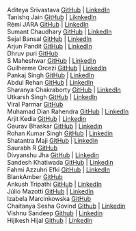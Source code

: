 Aditeya Srivastava [GitHub](https://github.com/aditeyaS) | [LinkedIn](https://www.linkedin.com/in/aditeyaaaa/)
</br>
Tanishq Jain [GitHub](https://github.com/tanishqj-19) | [LiknkedIn](https://www.linkedin.com/in/tanishq-jain-823427226/)
</br>
Rémi JARA [GitHub](https://github.com/icepick4) | [LinkedIn](https://www.linkedin.com/in/remijara/)
</br>
Sumant Chaudhary [GitHub](https://github.com/sumant7) | [LinkedIn](https://www.linkedin.com/in/sumant-chaudhary-276011200/)
</br>
Sejal Bansal [GitHub](https://github.com/sejal-bansal) | [LinkedIn](https://www.linkedin.com/in/sejalbansal/)
</br>
Arjun Pandit [GitHub](https://github.com/arjunpndt) | [LinkedIn](https://www.linkedin.com/in/arjunpandit/)
</br>
Dhruv puri [GitHub](https://github.com/GettingWeirdKnowledge)
</br>
S Maheshwar [GitHub](https://github.com/Maheshwar-S) | [LinkedIn](https://www.linkedin.com/in/maheshwar-s-025539278/)
</br>
Guilherme Orcezi [GitHub](https://github.com/guilhermeorcezi) | [LinkedIn](https://www.linkedin.com/in/guilhermeorcezi/)
</br>
Pankaj Singh [GitHub](https://github.com/pankaj-2503) | [LinkedIn](https://www.linkedin.com/in/pankaj-singh-906790225/)
</br>
Abdul Rehan [GitHub](https://github.com/abrehan2) | [LinkedIn](https://www.linkedin.com/in/abrehan/)
</br>
Sharanya Chakraborty [GitHub](https://github.com/destryptor) | [LinkedIn](https://www.linkedin.com/in/sharanya-chakraborty/)
</br>
Utkarsh Singh [GitHub](https://github.com/U7K4R5H) | [LinkedIn](https://www.linkedin.com/in/u7k4rsh/)
</br>
Viral Parmar [GitHub](https://github.com/coder-bat)
</br>
Muhamad Dian Rahendra [GitHub](https://github.com/Muanra217) | [LinkedIn](https://www.linkedin.com/in/muanra217/)
</br>
Arjit Kedia [GitHub](https://github.com/combfreak45) | [Linkedin](https://www.linkedin.com/in/arjit-kedia-06041a236/)
</br>
Gaurav Bhaskar [GitHub](https://github.com/gauravbhaskar080) | [Linkedin](https://www.linkedin.com/in/gaurav-bhaskar-5b1223232/)
</br>
Rohan Kumar Singh [GitHub](https://github.com/roxoho) | [Linkedin](https://www.linkedin.com/in/roxoho/)
</br>
Shatantra Maji [GitHub](https://github.com/x3shat) | [Linkedin](https://www.linkedin.com/in/shatantra/)
</br>
Saurabh R [GitHub](https://github.com/saurabh29r)
</br>
Divyanshu Jha [GitHub](https://github.com/divyanshu29jha) | [Linkedin](https://www.linkedin.com/in/divyanshu-jha-530b42246/)
</br>
Sandesh Khatiwada [GitHub](https://github.com/sandesh-theMayGuy) | [Linkedin](https://www.linkedin.com/in/sandesh-khatiwada-531388206/)
</br>
Fahmi Azzuhri Efki [GitHub](https://github.com/fahmi-azzuhri) | [LinkedIn](https://www.linkedin.com/in/fahmiazzuhriefki/)
<br/>
BlankAmber [GitHub](https://github.com/BlankAmber)
<br/>
Ankush Tripathi [GitHub](https://github.com/ankushtripathii) | [LinkedIn](https://www.linkedin.com/in/ankush-tripathi-547008234/)
<br/>
Júlio Mazotti [GitHub](https://github.com/maztt) | [LinkedIn](https://www.linkedin.com/in/juliomasson)
<br/>
Izabela Marcinkowska [GitHub](https://github.com/izabela-marcinkowska)
<br/>
Chaitanya Sesha Govind [Github](https://github.com/Chaitanya-sesha-govind) | [Linkedin](https://www.linkedin.com/in/posimsetty-chaitanya-sesha-govind-41781a250/)
</br>
Vishnu Sandeep [Github](https://github.com/VishnuSandeep1108/) | [Linkedin](https://www.linkedin.com/in/vishnu-sandeep-reddy-954222203/)
</br>
Hijikesh Hijal [Github](https://github.com/hijal/) | [Linkedin](https://www.linkedin.com/in/hijal/)
</br>